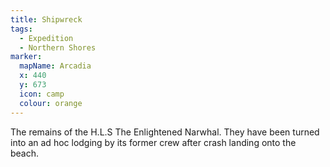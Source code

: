 ```yaml
---
title: Shipwreck
tags:
  - Expedition
  - Northern Shores
marker:
  mapName: Arcadia
  x: 440
  y: 673
  icon: camp
  colour: orange
---
```


The remains of the H.L.S The Enlightened Narwhal. They have been turned into an ad hoc lodging by its former crew after crash landing onto the beach.
